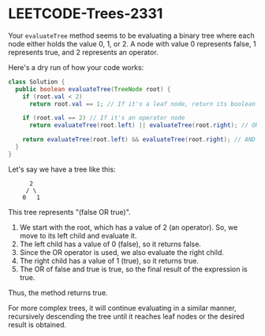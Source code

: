 # LEETCODE-Trees-2331
Your `evaluateTree` method seems to be evaluating a binary tree where each node either holds the value 0, 1, or 2. A node with value 0 represents false, 1 represents true, and 2 represents an operator.

Here's a dry run of how your code works:

```java
class Solution {
  public boolean evaluateTree(TreeNode root) {
    if (root.val < 2)
      return root.val == 1; // If it's a leaf node, return its boolean value (true/false)

    if (root.val == 2) // If it's an operator node
      return evaluateTree(root.left) || evaluateTree(root.right); // OR operator if value is 2

    return evaluateTree(root.left) && evaluateTree(root.right); // AND operator if value is 3
  }
}
```

Let's say we have a tree like this:

```
      2
     / \
    0   1
```

This tree represents "(false OR true)".

1. We start with the root, which has a value of 2 (an operator). So, we move to its left child and evaluate it.
2. The left child has a value of 0 (false), so it returns false.
3. Since the OR operator is used, we also evaluate the right child.
4. The right child has a value of 1 (true), so it returns true.
5. The OR of false and true is true, so the final result of the expression is true.

Thus, the method returns true.

For more complex trees, it will continue evaluating in a similar manner, recursively descending the tree until it reaches leaf nodes or the desired result is obtained.
